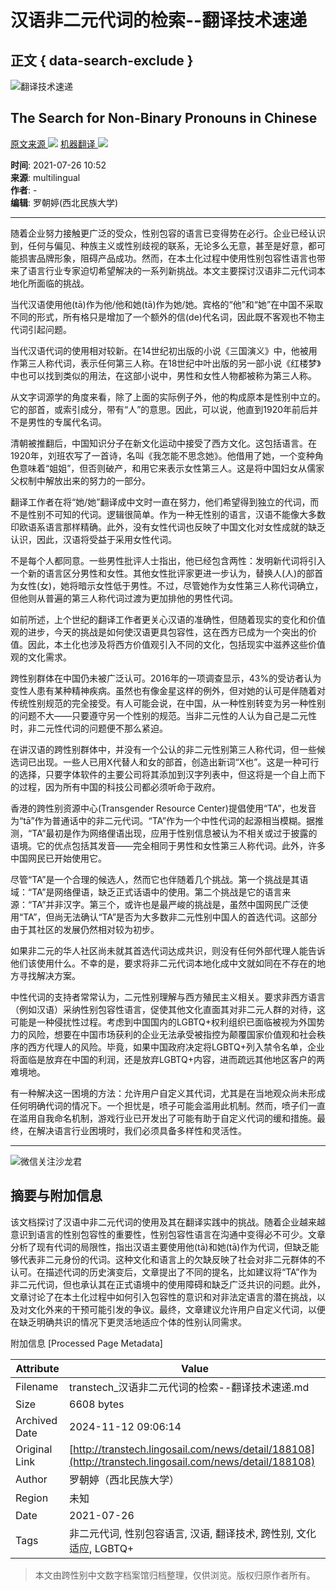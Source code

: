 # 汉语非二元代词的检索--翻译技术速递

## 正文 { data-search-exclude }


![翻译技术速递](http://transtech.lingosail.com/static/img/frontend/to-phone-introduce.png)

## The Search for Non-Binary Pronouns in Chinese

[原文来源 ![](http://transtech.lingosail.com/static/img/frontend/news/source-logos/multilingual.png)](https://multilingual.com/the-search-for-non-binary-pronouns-in-chinese/)  [机器翻译 ![](http://transtech.lingosail.com/static/img/frontend/news/shangque-logo.png)](http://nmt.shangque.com/finance.html) 

**时间**: 2021-07-26 10:52  
**来源**: multilingual  
**作者**: -  
**编辑**: 罗朝婷(西北民族大学)

---

随着企业努力接触更广泛的受众，性别包容的语言已变得势在必行。企业已经认识到，任何与偏见、种族主义或性别歧视的联系，无论多么无意，甚至是好意，都可能损害品牌形象，阻碍产品成功。然而，在本土化过程中使用性别包容性语言也带来了语言行业专家迫切希望解决的一系列新挑战。本文主要探讨汉语非二元代词本地化所面临的挑战。

当代汉语使用他(tā)作为他/他和她(tā)作为她/她。宾格的“他”和“她”在中国不采取不同的形式，所有格只是增加了一个额外的信(de)代名词，因此既不客观也不物主代词引起问题。

当代汉语代词的使用相对较新。在14世纪初出版的小说《三国演义》中，他被用作第三人称代词，表示任何第三人称。在18世纪中叶出版的另一部小说《红楼梦》中也可以找到类似的用法，在这部小说中，男性和女性人物都被称为第三人称。

从文字词源学的角度来看，除了上面的实际例子外，他的构成原本是性别中立的。它的部首，或索引成分，带有“人”的意思。因此，可以说，他直到1920年前后并不是男性的专属代名词。

清朝被推翻后，中国知识分子在新文化运动中接受了西方文化。这包括语言。在1920年，刘班农写了一首诗，名叫《我怎能不思念她》。他借用了她，一个变种角色意味着“姐姐”，但否则破产，和用它来表示女性第三人。这是将中国妇女从儒家父权制中解放出来的努力的一部分。

翻译工作者在将“她/她”翻译成中文时一直在努力，他们希望得到独立的代词，而不是性别不可知的代词。逻辑很简单。作为一种无性别的语言，汉语不能像大多数印欧语系语言那样精确。此外，没有女性代词也反映了中国文化对女性成就的缺乏认识，因此，汉语将受益于采用女性代词。

不是每个人都同意。一些男性批评人士指出，他已经包含两性：发明新代词将引入一个新的语言区分男性和女性。其他女性批评家更进一步认为，替换人(人)的部首为女性(女)，她将暗示女性低于男性。不过，尽管她作为女性第三人称代词确立，但他则从普遍的第三人称代词过渡为更加排他的男性代词。

如前所述，上个世纪的翻译工作者更关心汉语的准确性，但随着现实的变化和价值观的进步，今天的挑战是如何使汉语更具包容性，这在西方已成为一个突出的价值。因此，本土化也涉及将西方价值观引入不同的文化，包括现实中滋养这些价值观的文化需求。

跨性别群体在中国仍未被广泛认可。2016年的一项调查显示，43%的受访者认为变性人患有某种精神疾病。虽然也有像金星这样的例外，但对她的认可是伴随着对传统性别规范的完全接受。有人可能会说，在中国，从一种性别转变为另一种性别的问题不大——只要遵守另一个性别的规范。当非二元性的人认为自己是二元性时，非二元性代词的问题便不那么紧迫。

在讲汉语的跨性别群体中，并没有一个公认的非二元性别第三人称代词，但一些候选词已出现。一些人已用X代替人和女的部首，创造出新词“X也”。这是一种可行的选择，只要字体软件的主要公司将其添加到汉字列表中，但这将是一个自上而下的过程，因为所有中国的科技公司都必须听命于政府。

香港的跨性别资源中心(Transgender Resource Center)提倡使用“TA”，也发音为“tā”作为普通话中的非二元代词。“TA”作为一个中性代词的起源相当模糊。据推测，“TA”最初是作为网络俚语出现，应用于性别信息被认为不相关或过于披露的语境。它的优点包括其发音——完全相同于男性和女性第三人称代词。此外，许多中国网民已开始使用它。

尽管“TA”是一个合理的候选人，然而它也伴随着几个挑战。第一个挑战是其语域：“TA”是网络俚语，缺乏正式话语中的使用。第二个挑战是它的语言来源：“TA”并非汉字。第三个，或许也是最严峻的挑战是，虽然中国网民广泛使用“TA”，但尚无法确认“TA”是否为大多数非二元性别中国人的首选代词。这部分由于其社区的发展仍然相对较为初步。

如果非二元的华人社区尚未就其首选代词达成共识，则没有任何外部代理人能告诉他们该使用什么。不幸的是，要求将非二元代词本地化成中文就如同在不存在的地方寻找解决方案。

中性代词的支持者常常认为，二元性别理解与西方殖民主义相关。要求非西方语言（例如汉语）采纳性别包容性语言，促使其他文化直面其对非二元人群的对待，这可能是一种侵扰性过程。考虑到中国国内的LGBTQ+权利组织已面临被视为外国势力的风险，想要在中国市场获利的企业无法承受被指控为颠覆国家价值观和社会秩序的西方代理人的风险。毕竟，如果中国政府决定将LGBTQ+列入禁令名单，企业将面临是放弃在中国的利润，还是放弃LGBTQ+内容，进而疏远其他地区客户的两难境地。

有一种解决这一困境的方法：允许用户自定义其代词，尤其是在当地观众尚未形成任何明确代词的情况下。一个担忧是，喷子可能会滥用此机制。然而，喷子们一直在滥用自我命名机制，游戏行业已开发出了可能有助于自定义代词的缓和措施。最终，在解决语言行业困境时，我们必须具备多样性和灵活性。

---

![微信关注沙龙君](http://transtech.lingosail.com/static/img/frontend/news/shalongwechatCode.jpg)

## 摘要与附加信息

<!-- tcd_abstract -->
该文档探讨了汉语中非二元代词的使用及其在翻译实践中的挑战。随着企业越来越意识到语言的性别包容性的重要性，性别包容性语言在沟通中变得必不可少。文章分析了现有代词的局限性，指出汉语主要使用他(tā)和她(tā)作为代词，但缺乏能够代表非二元身份的代词。这种文化和语言上的欠缺反映了社会对非二元群体的不认可。在描述代词的历史演变后，文章提出了不同的提名，比如建议将“TA”作为非二元代词，但也承认其在正式语境中的使用障碍和缺乏广泛共识的问题。此外，文章讨论了在本土化过程中如何引入包容性的意识和对非法定语言的潜在挑战，以及对文化外来的干预可能引发的争议。最终，文章建议允许用户自定义代词，以便在缺乏明确共识的情况下更灵活地适应个体的性别认同需求。
<!-- tcd_abstract_end -->

附加信息 [Processed Page Metadata]

| Attribute       | Value                                  |
|-----------------|----------------------------------------|
| Filename        | transtech_汉语非二元代词的检索--翻译技术速递.md                             |
| Size            | 6608 bytes                           |
| Archived Date   | 2024-11-12 09:06:14                             |
| Original Link   | [http://transtech.lingosail.com/news/detail/188108](http://transtech.lingosail.com/news/detail/188108)                       |
| Author          | 罗朝婷（西北民族大学）                               |
| Region          | 未知                               |
| Date            | 2021-07-26                                 |
| Tags            | 非二元代词, 性别包容语言, 汉语, 翻译技术, 跨性别, 文化适应, LGBTQ+                                 |
>
> 本文由跨性别中文数字档案馆归档整理，仅供浏览。版权归原作者所有。
>